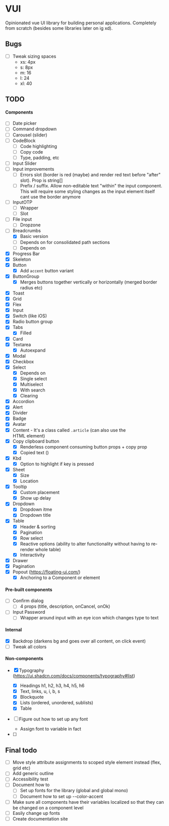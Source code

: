# VUI

Opinionated vue UI library for building personal applications. Completely from scratch (besides some libraries later on ig xd).

## Bugs

- [ ] Tweak sizing spaces
  - xs: 4px
  - s: 8px
  - m: 16
  - l: 24
  - xl: 40

## TODO

#### Components

- [ ] Date picker
- [ ] Command dropdown
- [ ] Carousel (slider)
- [ ] CodeBlock
  - [ ] Code highlighting
  - [ ] Copy code
  - [ ] Type, padding, etc
- [ ] Input Slider
- [ ] Input improvements
  - [ ] Errors slot (border is red (maybe) and render red text before "after" slot). Prop is string[]
  - [ ] Prefix / suffix. Allow non-editable text "within" the input component. This will require some styling changes as the input element itself cant use the border anymore
- [ ] InputOTP
  - [ ] Wrapper
  - [ ] Slot
- [ ] File input
  - [ ] Dropzone
- [ ] Breadcrumbs
  - [x] Basic version
  - [ ] Depends on <Popout /> for consolidated path sections
  - [ ] Depends on <DropdownItem />
- [x] Progress Bar
- [x] Skeleton
- [x] Button
  - [x] Add `accent` button variant
- [x] ButtonGroup
  - [x] Merges buttons together vertically or horizontally (merged border radius etc)
- [x] Toast
- [x] Grid
- [x] Flex
- [x] Input
- [x] Switch (like iOS)
- [x] Radio button group
- [x] Tabs
  - [x] Filled
- [x] Card
- [x] Textarea
  - [x] Autoexpand
- [x] Modal
- [x] Checkbox
- [x] Select
  - [x] Depends on <Dropdown />
  - [x] Single select
  - [x] Multiselect
  - [x] With search
  - [x] Clearing
- [x] Accordion
- [x] Alert
- [x] Divider
- [x] Badge
- [x] Avatar
- [x] Content - It's a class called `.article` (can also use the <article /> HTML element)
- [x] Copy clipboard button
  - [x] Renderless component consuming button props + copy prop
  - [x] Copied text ()
- [x] Kbd
  - [x] Option to highlight if key is pressed
- [x] Sheet
  - [x] Size
  - [x] Location
- [x] Tooltip
  - [x] Custom placement
  - [x] Show up delay
- [x] Dropdown
  - [x] Dropdown itme
  - [x] Dropdown title
- [x] Table
  - [x] Header & sorting
  - [X] Pagination
  - [x] Row select
  - [x] Reactive options (ability to alter functionality without having to re-render whole table)
  - [x] Interactivity
- [x] Drawer
- [x] Pagination
- [x] Popout (https://floating-ui.com/)
  - [x] Anchoring to a Component or element

#### Pre-built components

- [ ] Confirm dialog
  - [ ] 4 props (title, description, onCancel, onOk)
- [ ] Input Password
  - [ ] Wrapper around input with an eye icon which changes type to text

#### Internal

- [x] Backdrop (darkens bg and goes over all content, on click event)
- [ ] Tweak all colors

#### Non-components

- [x] Typography (https://ui.shadcn.com/docs/components/typography#list)
  - [x] Headings h1, h2, h3, h4, h5, h6
  - [x] Text, links, u, i, b, s
  - [x] Blockquote
  - [x] Lists (ordered, unordered, sublists)
  - [x] Table

- [ ] Figure out how to set up any font
  - Assign font to variable in fact

- [ ]

## Final todo

- [ ] Move style attribute assignments to scoped style element instead (flex, grid etc)
- [ ] Add generic outline
- [ ] Accessibility test
- [ ] Document how to
  - [ ] Set up fonts for the library (global and global mono)
  - [ ] Document how to set up --color-accent

- [ ] Make sure all components have their variables localized so that they can be changed on a component level
- [ ] Easily change up fonts
- [ ] Create documentation site
